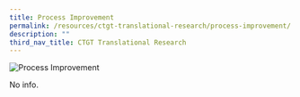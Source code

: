 ```yaml
---
title: Process Improvement
permalink: /resources/ctgt-translational-research/process-improvement/
description: ""
third_nav_title: CTGT Translational Research
---
```

![Process Improvement](https://www.actris.sg/wp-content/uploads/2021/02/shutterstock_1268263936.jpg)

No info.